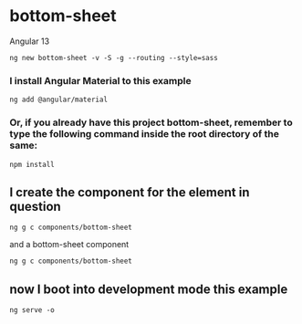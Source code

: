 # bottom-sheet

Angular 13

```shell
ng new bottom-sheet -v -S -g --routing --style=sass
```

### I install Angular Material to this example

```shell
ng add @angular/material
```

### Or, if you already have this project bottom-sheet, remember to type the following command inside the root directory of the same:

```shell
npm install
```

## I create the component for the element in question

```shell
ng g c components/bottom-sheet
```

and a bottom-sheet component

```shell
ng g c components/bottom-sheet
```

## now I boot into development mode this example

```shell
ng serve -o
```
